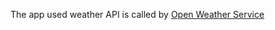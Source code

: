 The app used weather API is called by <a href="http://openweathermap.org/api">Open Weather Service</a>
